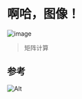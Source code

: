 # 啊哈，图像！

![image](https://user-images.githubusercontent.com/101693157/158524594-40e4376b-af71-4235-a7b1-ea72ddd9c576.png)
> 矩阵计算

## 参考

![Alt](https://repobeats.axiom.co/api/embed/86211ab883763ed6c75fd14571647e7febb6919f.svg "Repobeats analytics image")
